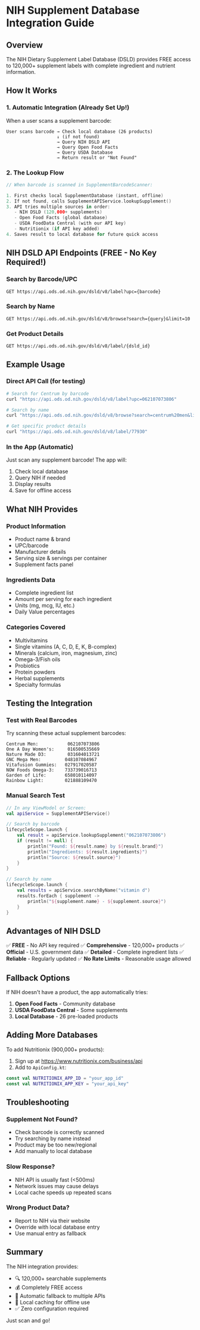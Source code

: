 # NIH Supplement Database Integration Guide

## Overview
The NIH Dietary Supplement Label Database (DSLD) provides FREE access to 120,000+ supplement labels with complete ingredient and nutrient information.

## How It Works

### 1. Automatic Integration (Already Set Up!)
When a user scans a supplement barcode:

```
User scans barcode → Check local database (26 products)
                   ↓ (if not found)
                   → Query NIH DSLD API
                   → Query Open Food Facts
                   → Query USDA Database
                   → Return result or "Not Found"
```

### 2. The Lookup Flow

```kotlin
// When barcode is scanned in SupplementBarcodeScanner:

1. First checks local SupplementDatabase (instant, offline)
2. If not found, calls SupplementAPIService.lookupSupplement()
3. API tries multiple sources in order:
   - NIH DSLD (120,000+ supplements)
   - Open Food Facts (global database)
   - USDA FoodData Central (with our API key)
   - Nutritionix (if API key added)
4. Saves result to local database for future quick access
```

## NIH DSLD API Endpoints (FREE - No Key Required!)

### Search by Barcode/UPC
```
GET https://api.ods.od.nih.gov/dsld/v8/label?upc={barcode}
```

### Search by Name
```
GET https://api.ods.od.nih.gov/dsld/v8/browse?search={query}&limit=10
```

### Get Product Details
```
GET https://api.ods.od.nih.gov/dsld/v8/label/{dsld_id}
```

## Example Usage

### Direct API Call (for testing)
```bash
# Search for Centrum by barcode
curl "https://api.ods.od.nih.gov/dsld/v8/label?upc=062107073806"

# Search by name
curl "https://api.ods.od.nih.gov/dsld/v8/browse?search=centrum%20men&limit=5"

# Get specific product details
curl "https://api.ods.od.nih.gov/dsld/v8/label/77930"
```

### In the App (Automatic)
Just scan any supplement barcode! The app will:
1. Check local database
2. Query NIH if needed
3. Display results
4. Save for offline access

## What NIH Provides

### Product Information
- Product name & brand
- UPC/barcode
- Manufacturer details
- Serving size & servings per container
- Supplement facts panel

### Ingredients Data
- Complete ingredient list
- Amount per serving for each ingredient
- Units (mg, mcg, IU, etc.)
- Daily Value percentages

### Categories Covered
- Multivitamins
- Single vitamins (A, C, D, E, K, B-complex)
- Minerals (calcium, iron, magnesium, zinc)
- Omega-3/Fish oils
- Probiotics
- Protein powders
- Herbal supplements
- Specialty formulas

## Testing the Integration

### Test with Real Barcodes
Try scanning these actual supplement barcodes:

```
Centrum Men:           062107073806
One A Day Women's:     016500535669
Nature Made D3:        031604013721
GNC Mega Men:         048107084967
Vitafusion Gummies:   027917020587
NOW Foods Omega-3:    733739016713
Garden of Life:       658010114097
Rainbow Light:        021888109470
```

### Manual Search Test
```kotlin
// In any ViewModel or Screen:
val apiService = SupplementAPIService()

// Search by barcode
lifecycleScope.launch {
    val result = apiService.lookupSupplement("062107073806")
    if (result != null) {
        println("Found: ${result.name} by ${result.brand}")
        println("Ingredients: ${result.ingredients}")
        println("Source: ${result.source}")
    }
}

// Search by name
lifecycleScope.launch {
    val results = apiService.searchByName("vitamin d")
    results.forEach { supplement ->
        println("${supplement.name} - ${supplement.source}")
    }
}
```

## Advantages of NIH DSLD

✅ **FREE** - No API key required
✅ **Comprehensive** - 120,000+ products
✅ **Official** - U.S. government data
✅ **Detailed** - Complete ingredient lists
✅ **Reliable** - Regularly updated
✅ **No Rate Limits** - Reasonable usage allowed

## Fallback Options

If NIH doesn't have a product, the app automatically tries:
1. **Open Food Facts** - Community database
2. **USDA FoodData Central** - Some supplements
3. **Local Database** - 26 pre-loaded products

## Adding More Databases

To add Nutritionix (900,000+ products):
1. Sign up at https://www.nutritionix.com/business/api
2. Add to `ApiConfig.kt`:
```kotlin
const val NUTRITIONIX_APP_ID = "your_app_id"
const val NUTRITIONIX_APP_KEY = "your_api_key"
```

## Troubleshooting

### Supplement Not Found?
- Check barcode is correctly scanned
- Try searching by name instead
- Product may be too new/regional
- Add manually to local database

### Slow Response?
- NIH API is usually fast (<500ms)
- Network issues may cause delays
- Local cache speeds up repeated scans

### Wrong Product Data?
- Report to NIH via their website
- Override with local database entry
- Use manual entry as fallback

## Summary

The NIH integration provides:
- 🔍 120,000+ searchable supplements
- 💰 Completely FREE access
- 🚀 Automatic fallback to multiple APIs
- 💾 Local caching for offline use
- ✅ Zero configuration required

Just scan and go!